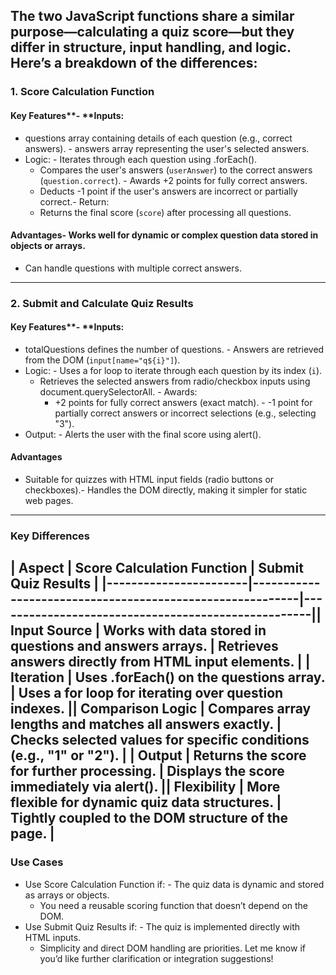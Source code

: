 The two JavaScript functions share a similar purpose—calculating a quiz score—but they differ in structure, input handling, and logic. Here’s a breakdown of the differences:
---
### 1. Score Calculation Function
#### Key Features**- **Inputs: 
  - questions array containing details of each question (e.g., correct answers).  - answers array representing the user's selected answers.
- Logic:   - Iterates through each question using .forEach().
  - Compares the user's answers (`userAnswer`) to the correct answers (`question.correct`).  - Awards +2 points for fully correct answers.
  - Deducts -1 point if the user's answers are incorrect or partially correct.- Return: 
  - Returns the final score (`score`) after processing all questions.  
#### **Advantages**- Works well for dynamic or complex question data stored in objects or arrays.
- Can handle questions with multiple correct answers.
---
### 2. Submit and Calculate Quiz Results
#### Key Features**- **Inputs: 
  - totalQuestions defines the number of questions.  - Answers are retrieved from the DOM (`input[name="q${i}"]`).
- Logic:   - Uses a for loop to iterate through each question by its index (`i`).
  - Retrieves the selected answers from radio/checkbox inputs using document.querySelectorAll.  - Awards:
    - +2 points for fully correct answers (exact match).    - -1 point for partially correct answers or incorrect selections (e.g., selecting "3").
- Output:   - Alerts the user with the final score using alert().
#### Advantages
- Suitable for quizzes with HTML input fields (radio buttons or checkboxes).- Handles the DOM directly, making it simpler for static web pages.
---
### Key Differences
| Aspect           | Score Calculation Function                           | Submit Quiz Results                             |
|-----------------------|----------------------------------------------------------|----------------------------------------------------|| Input Source      | Works with data stored in questions and answers arrays. | Retrieves answers directly from HTML input elements. |
| Iteration         | Uses .forEach() on the questions array.              | Uses a for loop for iterating over question indexes. || Comparison Logic  | Compares array lengths and matches all answers exactly.  | Checks selected values for specific conditions (e.g., "1" or "2"). |
| Output            | Returns the score for further processing.                | Displays the score immediately via alert().      || Flexibility       | More flexible for dynamic quiz data structures.          | Tightly coupled to the DOM structure of the page.  |
---
### Use Cases
- Use Score Calculation Function if:  - The quiz data is dynamic and stored as arrays or objects.
  - You need a reusable scoring function that doesn’t depend on the DOM.
- Use Submit Quiz Results if:  - The quiz is implemented directly with HTML inputs.
  - Simplicity and direct DOM handling are priorities.
Let me know if you’d like further clarification or integration suggestions!